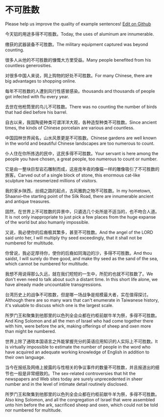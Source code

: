 # 不可胜数

Please help us improve the quality of example sentences! [Edit on Github](https://github.com/jiyushe/jiyu-example-sentence-source/blob/main/chinese/bukeshengshu.md)

<p><span class="chinese">今天铝的用途多得不可胜数。</span><span class="english">Today, the uses of aluminum are innumerable.</span></p>

<p><span class="chinese">缴获的武器装备不可胜数。</span><span class="english">The military equipment captured was beyond counting.</span></p>

<p><span class="chinese">很多人从他的不可胜数的慷慨大方里受益。</span><span class="english">Many people benefited from his countless generosities.</span></p>

<p><span class="chinese">对很多中国人来说，网上购物的好处不可胜数。</span><span class="english">For many Chinese, there are big advantages to shopping online.</span></p>

<p><span class="chinese">每年不可胜数的人遭到风行性感冒感染。</span><span class="english">thousands and thousands of people got infected with flu every year.</span></p>

<p><span class="chinese">去世在他枪筒里的鸟儿不可胜数。</span><span class="english">There was no counting the number of birds that had died before his barrel.</span></p>

<p><span class="chinese">自古以来，我国陶瓷种类可谓洋洋大观，各种造型种类不可胜数。</span><span class="english">Since ancient times, the kinds of Chinese porcelain are various and countless.</span></p>

<p><span class="chinese">中国园林世界闻名，山水风景更是不可胜数。</span><span class="english">Chinese gardens are well known in the world and beautiful Chinese landscapes are too numerous to count.</span></p>

<p><span class="chinese">仆人住在你所拣选的民中，这民多得不可胜数。</span><span class="english">Your servant is here among the people you have chosen, a great people, too numerous to count or number.</span></p>

<p><span class="chinese">它是由一整块巨型岩石雕制而成，这座庞年夜的像猫一样的雕像吸引了不可胜数的旅客。</span><span class="english">Carved out of a single block of stone, this enormous cat-like sculpture has mesmerized millions of visitors.</span></p>

<p><span class="chinese">我的家乡陕西，丝绸之路的起点，古风雅韵之物不可胜数。</span><span class="english">In my hometown, Shaanxi–the starting point of the Silk Road, there are innumerable ancient and antique treasures.</span></p>

<p><span class="chinese">固然，在世界上不可胜数的异景中，只遴选几个处所是不适当的，也不吻合人道。</span><span class="english">It is not only inappropriate to just pick a few places from the huge expanse of the world but also humanly impossible.</span></p>

<p><span class="chinese">又说，我必使你的后裔极其繁多，甚至不可胜数。</span><span class="english">And the angel of the LORD said unto her, I will multiply thy seed exceedingly, that it shall not be numbered for multitude.</span></p>

<p><span class="chinese">你曾说，我必定厚待你，使你的后裔如同海边的沙，多得不可胜数。</span><span class="english">And thou saidst, I will surely do thee good, and make thy seed as the sand of the sea, which cannot be numbered for multitude.</span></p>

<p><span class="chinese">我想不用说得那么久远，就在我们短短的一生中，所犯的也就不可胜数了。</span><span class="english">We don't even need to talk about such a distant time. In this short life alone, we have already made uncountable transgressions.</span></p>

<p><span class="chinese">台湾历史上的战争不可胜数，但是哪一场战争是规模最大者，实在值得探讨。</span><span class="english">Although there are so many wars that can't enumerate in Taiwanese history, it's valuable to discuss which one is the largest scale.</span></p>

<p><span class="chinese">所罗门王和聚集到他那里的以色列全会众都在约柜前献牛羊为祭，多得不可胜数。</span><span class="english">And King Solomon and all the men of Israel who had come together there with him, were before the ark, making offerings of sheep and oxen more than might be numbered.</span></p>

<p><span class="chinese">世界上除了通晓本国语言之外能掌握充分的英语应用知识的人实际上不可胜数。</span><span class="english">It is virtually impossible to estimate the number of people in the word who have acquired an adequate working knowledge of English in addition to their own language.</span></p>

<p><span class="chinese">当今在报纸及网络上披露的与性相关的争议事件的数量不可胜数，并且报道出的细节也一般是非常细致的。</span><span class="english">The sex-related controversies that hit the newspapers and Web sites today are surely unprecedented in sheer number and in the level of intimate detail routinely disclosed.</span></p>

<p><span class="chinese">所罗门王和聚集到他那里的以色列全会众都在约柜前献牛羊为祭，多得不可胜数。</span><span class="english">Also king Solomon, and all the congregation of Israel that were assembled unto him before the ark, sacrificed sheep and oxen, which could not be told nor numbered for multitude.</span></p>

